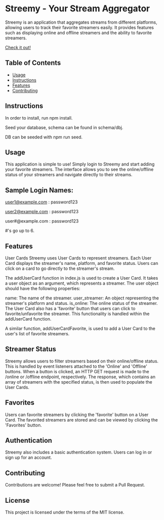 # Streemy - Your Stream Aggregator

Streemy is an application that aggregates streams from different platforms, allowing users to track their favorite streamers easily. It provides features such as displaying online and offline streamers and the ability to favorite streamers.

[Check it out!](https://young-tor-26363.herokuapp.com/)

## Table of Contents
* [Usage](#usage)
* [Instructions](#Instructions)
* [Features](#Features)
* [Contributing](#Contributing)


## Instructions
In order to install, run npm install.

Seed your database, schema can be found in schema/dbj.

DB can be seeded with npm run seed.

## Usage
This application is simple to use! Simply login to Streemy and start adding your favorite streamers. The interface allows you to see the online/offline status of your streamers and navigate directly to their streams.

Sample Login Names:
-----------------------
user1@example.com : password123

user2@example.com : password123

user#@example.com : password123

#'s go up to 6.


## Features
User Cards
Streemy uses User Cards to represent streamers. Each User Card displays the streamer's name, platform, and favorite status. Users can click on a card to go directly to the streamer's stream.

The addUserCard function in index.js is used to create a User Card. It takes a user object as an argument, which represents a streamer. The user object should have the following properties:

name: The name of the streamer.
user_streamer: An object representing the streamer's platform and status.
is_online: The online status of the streamer.
The User Card also has a 'favorite' button that users can click to favorite/unfavorite the streamer. This functionality is handled within the addUserCard function.

A similar function, addUserCardFavorite, is used to add a User Card to the user's list of favorite streamers.

## Streamer Status
Streemy allows users to filter streamers based on their online/offline status. This is handled by event listeners attached to the 'Online' and 'Offline' buttons. When a button is clicked, an HTTP GET request is made to the /online or /offline endpoint, respectively. The response, which contains an array of streamers with the specified status, is then used to populate the User Cards.

## Favorites
Users can favorite streamers by clicking the 'favorite' button on a User Card. The favorited streamers are stored and can be viewed by clicking the 'Favorites' button.

## Authentication
Streemy also includes a basic authentication system. Users can log in or sign up for an account.

## Contributing
Contributions are welcome! Please feel free to submit a Pull Request.

## License
This project is licensed under the terms of the MIT license.

